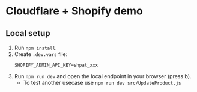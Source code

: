 # Cloudflare + Shopify demo

## Local setup

1. Run `npm install`.
2. Create `.dev.vars` file:
	```
	SHOPIFY_ADMIN_API_KEY=shpat_xxx
	```
3. Run `npm run dev` and open the local endpoint in your browser (press b).
	- To test another usecase use `npm run dev src/UpdateProduct.js`
